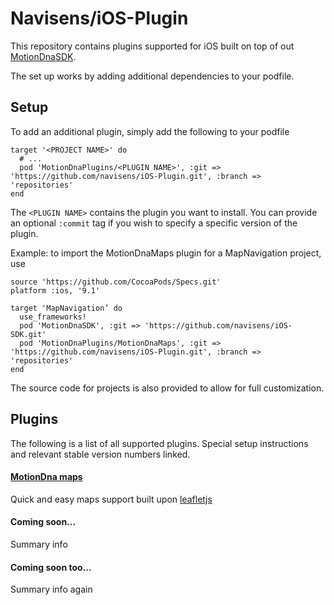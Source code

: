 # Navisens/iOS-Plugin

This repository contains plugins supported for iOS built on top of out [MotionDnaSDK](https://github.com/navisens/iOS-SDK).

The set up works by adding additional dependencies to your podfile.

## Setup

To add an additional plugin, simply add the following to your podfile

```podfile
target '<PROJECT NAME>' do
  # ...
  pod 'MotionDnaPlugins/<PLUGIN NAME>', :git => 'https://github.com/navisens/iOS-Plugin.git', :branch => 'repositories'
end
```

The `<PLUGIN NAME>` contains the plugin you want to install. You can provide an optional `:commit` tag if you wish to specify a specific version of the plugin.

Example: to import the MotionDnaMaps plugin for a MapNavigation project, use

```podfile
source 'https://github.com/CocoaPods/Specs.git'
platform :ios, '9.1'

target 'MapNavigation’ do
  use_frameworks!
  pod 'MotionDnaSDK', :git => 'https://github.com/navisens/iOS-SDK.git'
  pod 'MotionDnaPlugins/MotionDnaMaps', :git => 'https://github.com/navisens/iOS-Plugin.git', :branch => 'repositories'
end
```

The source code for projects is also provided to allow for full customization.

## Plugins

The following is a list of all supported plugins. Special setup instructions and relevant stable version numbers linked.

#### [MotionDna maps](motiondnamaps)

Quick and easy maps support built upon [leafletjs](http://leafletjs.com)

#### Coming soon...

Summary info

#### Coming soon too...

Summary info again
